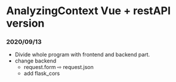 


# AnalyzingContext Vue + restAPI version

### 2020/09/13
* Divide whole program with frontend and backend part. 
* change backend
    * request.form ⇨ request.json
    * add flask_cors
